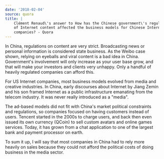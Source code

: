```yaml
---
date: '2018-02-04'
source: quora
title: |
    Clément Renaud\'s answer to How has the Chinese government\'s regulation
    of Internet content affected the business models for Chinese Internet
    companies? - Quora
---
```


In China, regulations on content are very strict. Broadcasting news or
personal information is considered state business. As the Weibo case
shown, relying on eyeballs and viral content is a bad idea in China.
Government's involvement will only increase as your user base grow, and
that will make your investors and clients very unhappy. Only a handful
of heavily regulated companies can afford this.

For US Internet companies, most business models evolved from media and
creative industries. In China, early discourses about Internet by Jiang
Zemin and his son framed Internet as a public infrastructure emanating
from the telecom industry. It was never really introduced as a "media".

The ad-based models did not fit with China's market political
constraints and regulations, so companies focused on having customers
instead of users. Tencent started in the 2000s to charge users, and back
then even issued its own currency (QCoin) to sell custom avatars and
online games services. Today, it has grown from a chat application to
one of the largest bank and payment processor on earth.

To sum it up, I will say that most companies in China had to rely more
heavily on sales because they could not afford the political costs of
doing business in the media sector.
